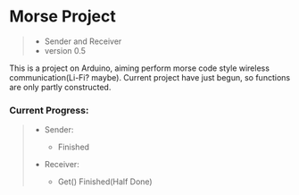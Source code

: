 # Morse Project
> - Sender and Receiver  
> - version 0.5

This is a project on Arduino, aiming perform morse code style wireless communication(Li-Fi? maybe). Current project have just begun, so functions are only partly constructed.

### Current Progress:
> - Sender:
>     + Finished
> 
> - Receiver:
>     + Get() Finished(Half Done)
